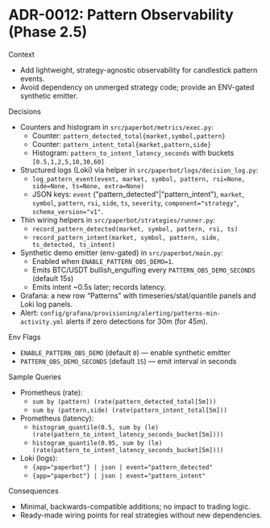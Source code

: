 # ADR-0012: Pattern Observability (Phase 2.5)

Context
- Add lightweight, strategy-agnostic observability for candlestick pattern events.
- Avoid dependency on unmerged strategy code; provide an ENV-gated synthetic emitter.

Decisions
- Counters and histogram in `src/paperbot/metrics/exec.py`:
  - Counter: `pattern_detected_total{market,symbol,pattern}`
  - Counter: `pattern_intent_total{market,pattern,side}`
  - Histogram: `pattern_to_intent_latency_seconds` with buckets `[0.5,1,2,5,10,30,60]`
- Structured logs (Loki) via helper in `src/paperbot/logs/decision_log.py`:
  - `log_pattern_event(event, market, symbol, pattern, rsi=None, side=None, ts=None, extra=None)`
  - JSON keys: `event` ("pattern_detected"|"pattern_intent"), `market`, `symbol`, `pattern`, `rsi`, `side`, `ts`, `severity`, `component="strategy"`, `schema_version="v1"`.
- Thin wiring helpers in `src/paperbot/strategies/runner.py`:
  - `record_pattern_detected(market, symbol, pattern, rsi, ts)`
  - `record_pattern_intent(market, symbol, pattern, side, ts_detected, ts_intent)`
- Synthetic demo emitter (env-gated) in `src/paperbot/main.py`:
  - Enabled when `ENABLE_PATTERN_OBS_DEMO=1`.
  - Emits BTC/USDT bullish_engulfing every `PATTERN_OBS_DEMO_SECONDS` (default 15s)
  - Emits intent ~0.5s later; records latency.
- Grafana: a new row “Patterns” with timeseries/stat/quantile panels and Loki log panels.
- Alert: `config/grafana/provisioning/alerting/patterns-min-activity.yml` alerts if zero detections for 30m (for 45m).

Env Flags
- `ENABLE_PATTERN_OBS_DEMO` (default `0`) — enable synthetic emitter
- `PATTERN_OBS_DEMO_SECONDS` (default `15`) — emit interval in seconds

Sample Queries
- Prometheus (rate):
  - `sum by (pattern) (rate(pattern_detected_total[5m]))`
  - `sum by (pattern,side) (rate(pattern_intent_total[5m]))`
- Prometheus (latency):
  - `histogram_quantile(0.5, sum by (le) (rate(pattern_to_intent_latency_seconds_bucket[5m])))`
  - `histogram_quantile(0.95, sum by (le) (rate(pattern_to_intent_latency_seconds_bucket[5m])))`
- Loki (logs):
  - `{app="paperbot"} | json | event="pattern_detected"`
  - `{app="paperbot"} | json | event="pattern_intent"`

Consequences
- Minimal, backwards-compatible additions; no impact to trading logic.
- Ready-made wiring points for real strategies without new dependencies.
